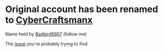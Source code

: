 # Original account has been renamed to [CyberCraftsmanx](https://github.com/CyberCraftsmanx)

Name held by [Badbird5907](https://github.com/Badbird5907) (follow me)


The [issue](https://github.com/jmpoep/vmprotect-3.5.1/issues/2) you're probably trying to find
